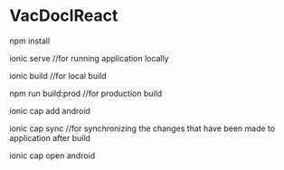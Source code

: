 # VacDocIReact

npm install

ionic serve //for running application locally

ionic build //for local build

npm run build:prod //for production build

ionic cap add android

ionic cap sync //for synchronizing the changes that have been made to application after build

ionic cap open android
